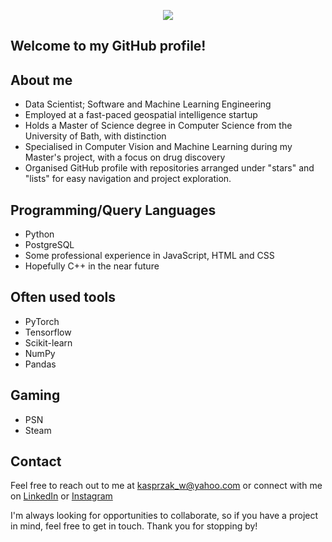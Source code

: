 <p align="center">
  <img src="https://user-images.githubusercontent.com/94233121/188243473-c1a93573-8a01-4ad6-a359-e3bd497e74e2.gif" />
</p>

## Welcome to my GitHub profile!

## About me
* Data Scientist; Software and Machine Learning Engineering
* Employed at a fast-paced geospatial intelligence startup
* Holds a Master of Science degree in Computer Science from the University of Bath, with distinction
* Specialised in Computer Vision and Machine Learning during my Master's project, with a focus on drug discovery
* Organised GitHub profile with repositories arranged under "stars" and "lists" for easy navigation and project exploration.

## Programming/Query Languages 
* Python
* PostgreSQL
* Some professional experience in JavaScript, HTML and CSS
* Hopefully C++ in the near future

## Often used tools
* PyTorch
* Tensorflow
* Scikit-learn
* NumPy
* Pandas

## Gaming
* PSN
* Steam

## Contact
Feel free to reach out to me at kasprzak_w@yahoo.com or connect with me on [LinkedIn](https://www.linkedin.com/in/wiktoriakasprzak/) or [Instagram](https://www.instagram.com/wxixcxixa/)

I'm always looking for opportunities to collaborate, so if you have a project in mind, feel free to get in touch. Thank you for stopping by!
